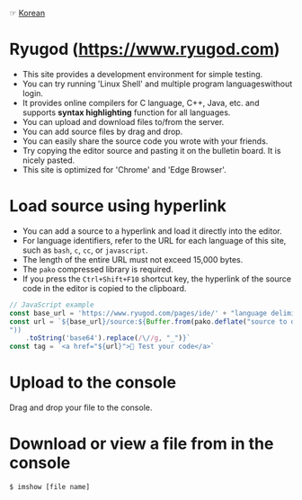 ☞ [Korean](README_ko.md)
# Ryugod (https://www.ryugod.com)
- This site provides a development environment for simple testing.
- You can try running 'Linux Shell' and multiple program languages ​​without login.
- It provides online compilers for C language, C++, Java, etc. and supports **syntax highlighting** function for all languages.
- You can upload and download files to/from the server.
- You can add source files by drag and drop.
- You can easily share the source code you wrote with your friends.
- Try copying the editor source and pasting it on the bulletin board. It is nicely pasted.
- This site is optimized for 'Chrome' and 'Edge Browser'.

# Load source using hyperlink
- You can add a source to a hyperlink and load it directly into the editor.
- For language identifiers, refer to the URL for each language of this site, such as `bash`, `c`, `cc`, or `javascript`.
- The length of the entire URL must not exceed 15,000 bytes.
- The `pako` compressed library is required.
- If you press the `Ctrl+Shift+F10` shortcut key, the hyperlink of the source code in the editor is copied to the clipboard.
```js
// JavaScript example
const base_url = 'https://www.ryugod.com/pages/ide/' + "language delimiter"
const url = `${base_url}/source:${Buffer.from(pako.deflate("source to display
"))
    .toString('base64').replace(/\//g, "_")}`
const tag = `<a href="${url}">🚀 Test your code</a>`
```

# Upload to the console
Drag and drop your file to the console.

# Download or view a file from in the console
```sh
$ imshow [file name]
```
